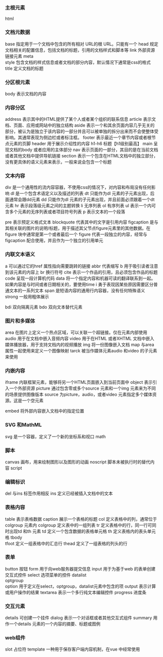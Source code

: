 ### 主根元素
html

### 文档元数据
base    指定用于一个文档中包含的所有相对 URL的根 URL。只能有一个
head    规定文档相关的配置信息，包括文档的标题，引用的文档样式和脚本等
link    外部资源链接元素
meta    
style   包含文档的样式信息或者文档的部分内容，默认情况下通常是css的格式
title   定义文档的标题

### 分区根元素
body    表示文档的内容

### 内容分区
address 表示其中的HTML提供了某个人或者某个组织的联系信息
article 表示文档、页面、应用或网站中的独立结构
aside   表示一个和其余页面内容几乎无关的部分，被认为是独立于该内容的一部分并且可以被单独的拆分出来而不会使整体受影响。其通常表现为侧边栏或者标注框。
footer  表示最近一个章节内容或者根节点元素的页脚
header  用于展示介绍性的内容
h1-h6   标题【h1级别最高】
main    呈现文档的body 或者应用的主体部分
nav     表示页面的一部分，其目的是在当前文档或者其他文档中提供导航链接
section 表示一个包含在HTML文档中的独立部分，没有更具体的语义元素来表示，一般来说会包含一个标题

### 文本内容
div         是一个通用性的流内容容器，不使用css的情况下，对内容和布局没有任何影响
dl          是一个包含术语定义以及描述的列表
dt          只能作为dl 元素的子元素出现，后面通常会跟dd元素
dd          只能作为dl 元素的子元素出现，并且前面必须跟着一个dt 元素
hr          表示段落级元素之间的主题转换
li          无序列表
ol          有序列表
ul          表示一个内可含多个元素的无序列表或者项目符号列表
p           表示文本的一个段落

pre         表示预定义格式文本
blockquote  代表其中的文字是引用内容
figcaption  是与其相关联的图片的说明/标题，用于描述其父节点figure元素里的其他数据。在figure 块中通常是第一个或者最后一个
figure      代表一段独立的内容，经常与figcaption 配合使用，并且作为一个独立的引用单元

### 内联文本语义
a       可以通过它的href 属性指向需要跳转的链接
abbr    代表缩写
b       用于吸引读者注意到该元素的内容上
br      换行符号
cite    表示一个作品的引用，且必须包含作品的标题
code    呈现一段计算机代码
data    将一个指定内容和机器可读的翻译联系到一起。如果内容是与时间或者日期相关的，要使用time
i       勇于表现因某些原因需要区分普通文本的一系列文本
span    是短语内容的通用行内容器，没有任何特殊语义
strong  一般用粗体展示


bdi     双向隔离元素
bdo     双向文本替代元素

### 图片和多媒体
area    在图片上定义一个热点区域，可以关联一个超链接。仅在<map>元素内部使用
audio   用于在文档中嵌入音频内容
video   用于在HTML 或者XHTML 文档中嵌入媒体播放器，用于支持文档内的视频播放
img     将一份图像嵌入文档
map     与area 属性一起使用来定义一个图像映射
tarck   被当作媒体元素audio 和video 的子元素来使用

### 内嵌内容
iframe  内联框架元素，能够将另一个HTML页面嵌入到当前页面中
object  表示引入一个外部资源
picture 通过包含零或多个source 元素和一个img 元素来为不同的场景提供图像版本
source  为picture，audio，或者video 元素指定多个媒体资源。这是一个空元素

embed   将外部内容嵌入文档中的指定位置

### SVG 和MathML
svg     是一个容器，定义了一个新的坐标系和视口
math    

### 脚本
canvas      画布，用来绘制图形以及图形的动画
noscript    脚本未被执行时的替代内容
script      

### 编辑标识
del     与ins 标签作用相反
ins     定义已经被插入文档中的文本

### 表格内容
table       表示表格数据
caption     展示一个表格的标题
col         定义表格中的列，通常位于colgroup 元素内
colgroup    定义表中的一组列表
tr          定义表格中的行，同一行可同时出现td 和th 元素
td          定义一个包含数据的表格单元格
th          定义表格内的表头单元格
tbody       
tfoot       定义一组表格中的汇总行
thead       定义了一组表格的列头的行

### 表单
button      按钮
form        用于向web服务器提交信息
input       用于为基于web 的表单创建交互式控件
select      选项菜单的控件
datalist    
optgroup    
option      用于定义在select，optgroup，datalist元素中包含的项
output      表示计算或用户操作的结果
textarea    表示一个多行纯文本编辑控件
progress    进度条

### 交互元素
details     可创建一个挂件
dialog      表示一个对话框或者其他交互式组件
summary     用作一个details 元素的一个内容的摘要、标题或图例

### web组件
slot        占位符
template    一种用于保存客户端内容机制，在vue 中经常使用
